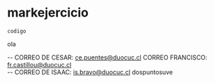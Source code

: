 ﻿# markejercicio

`codigo`


ola


-- CORREO DE CESAR: ce.puentes@duocuc.cl
CORREO FRANCISCO: fr.castillou@duocuc.cl   
-- CORREO DE ISAAC: is.bravo@duocuc.cl
dospuntosuve